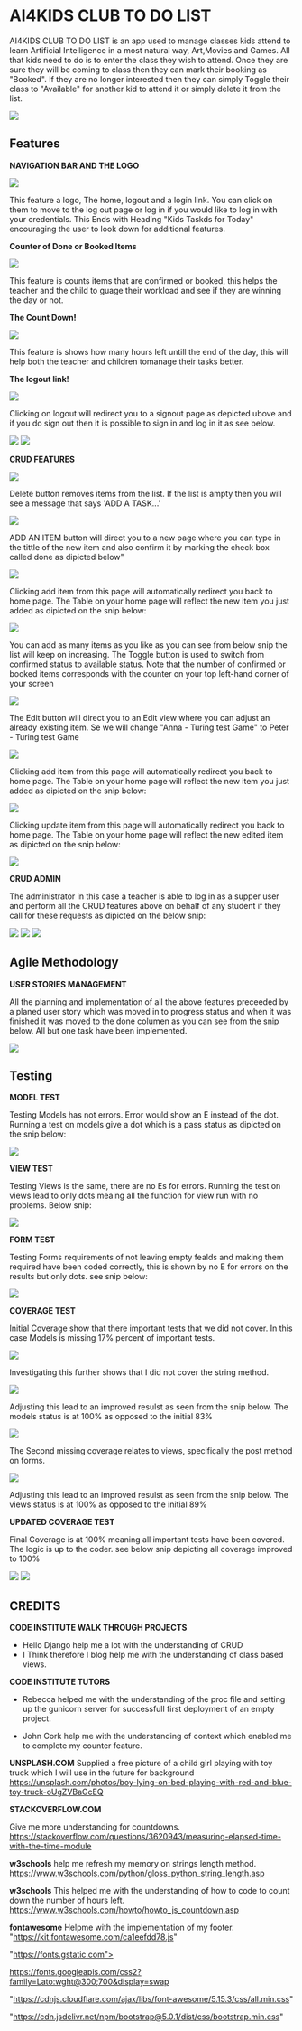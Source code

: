 <h1>AI4KIDS CLUB TO DO LIST</h1>

<p>AI4KIDS CLUB TO DO LIST is an app used to manage classes kids attend to learn Artificial Intelligence in a most natural way, Art,Movies and Games. All that kids need to do is to enter the class they wish to attend.  Once they are sure they will be coming to class then they can mark their booking as "Booked". If they are no longer interested then they can simply Toggle their class to "Available" for another kid to attend it or simply delete it from the list.</p>
<img src="media/aikidshomepage.JPG">

<h2>Features</h2>

**NAVIGATION BAR AND THE LOGO**

<img src="media/Navigationandlogo.JPG">

<p>This feature a logo, The home, logout and a login link.  You can click on them to move to the log out page or log in if you would like to log in with your credentials. This Ends with Heading "Kids Taskds for Today" encouraging the user to look down for additional features.</p>

**Counter of Done or Booked Items**

<img src="media/Bookeordoneitems.JPG">

<p>This feature is counts items that are confirmed or booked, this helps the teacher and the child to guage their workload and see if they are winning the day or not. </p>

**The Count Down!**

<img src="media/counter.JPG">

<p>This feature is shows how many hours left untill the end of the day, this will help both the teacher and children tomanage their tasks better. </p>

**The logout link!**

<img src="media/logoutsignout.JPG">

<p>Clicking on logout will redirect you to a signout page as depicted ubove and if you do sign out then it is possible to sign in and log in it as see below. </p>

<img src="media/loginposible.JPG">
<img src="media/signinginwithemail.JPG">

**CRUD FEATURES**

<img src="media/CRUD.JPG">

<p>Delete button removes items from the list. If the list is ampty then you will see a message that says 'ADD A TASK...'</p>
<img src="media/emptylist.JPG">

<p>ADD AN ITEM button will direct you to a new page where you can type in the tittle of the new item and also confirm it by marking the check box called done as dipicted below"</p>
<img src="media/additem.JPG">
<p>Clicking add item from this page will automatically redirect you back to home page. The Table on your home page will reflect the new item you just added as dipicted on the snip below:</p>
<img src="media/tableoneitem.JPG">
<p>You can add as many items as you like as you can see from below snip the list will keep on increasing.  The Toggle button is used to switch from confirmed status to available status. Note that the number of confirmed or booked items corresponds with the counter on your top left-hand corner of your screen</p>
<img src="media/moreitemsbooked.JPG">

<p>The Edit button will direct you to an Edit view where you can adjust an already existing item. Se we will change "Anna - Turing test Game" to Peter - Turing test Game</p>
<img src="media/editannatopeter.JPG">
<p>Clicking add item from this page will automatically redirect you back to home page. The Table on your home page will reflect the new item you just added as dipicted on the snip below:</p>
<img src="media/peter.JPG">
<p>Clicking update item from this page will automatically redirect you back to home page. The Table on your home page will reflect the new edited item as dipicted on the snip below:</p>
<img src="media/updatedwithpeter.JPG">

**CRUD ADMIN**
<p>The administrator in this case a teacher is able to log in as a supper user and perform all the CRUD features above on behalf of any student if they call for these requests as dipicted on the below snip:</p>
<img src="media/loginadmin.JPG">
<img src="media/adminedit.JPG">
<img src="media/CRUDforAdmin.JPG">

<h2>Agile Methodology</h2>

**USER STORIES MANAGEMENT**
<p>All the planning and implementation of all the above features preceeded by a planed user story which was moved in to progress status and when it was finished it was moved to the done columen as you can see from the snip below.  All but one task have been implemented.</p>
<img src="media/agile.JPG">

<h2>Testing</h2>

**MODEL TEST**

<p>Testing Models has not errors. Error would show an E instead of the dot. Running a test on models give a dot which is a pass status as dipicted on the snip below:</p>

<img src="media/modelstest.JPG">

**VIEW TEST**

<p>Testing Views is the same, there are no Es for errors. Running the test on views lead to only dots meaing all the function for view run with no problems. Below snip:</p>

<img src="media/viewstest.JPG">

**FORM TEST**

<p>Testing Forms requirements of not leaving empty fealds and making them required have been coded correctly, this is shown by no E for errors on the results but only dots. see snip below:</p>

<img src="media/testsforms.JPG">

**COVERAGE TEST**

<p>Initial Coverage show that there important tests that we did not cover. In this case Models is missing 17% percent of important tests.</p>

<img src="media/coverageinit.JPG">
<p>Investigating this further shows that I did not cover the string method.</p> 
<img src="media/initmissingcov.JPG">
<p>Adjusting this lead to an improved resulst as seen from the snip below. The models status is at 100% as opposed to the initial 83%</p>
<img src="media/initmissingcovcor.JPG">
<p>The Second missing coverage relates to views, specifically the post method on forms.</p>
<img src="media/secmissingcov.JPG">
<p>Adjusting this lead to an improved resulst as seen from the snip below. The views status is at 100% as opposed to the initial 89%</p>


**UPDATED COVERAGE TEST**

<p>Final Coverage is at 100% meaning all important tests have been covered. The logic is up to the coder. see below snip depicting all coverage improved to 100%</p>

<img src="media/updated test coverage.JPG">
<img src="media/completedcov.JPG">


<h2>CREDITS</h2>

**CODE INSTITUTE WALK THROUGH PROJECTS**

* Hello Django help me a lot with the understanding of CRUD
* I Think therefore I blog help me with the understanding of class based views.

**CODE INSTITUTE TUTORS**

* Rebecca helped me with the understanding of the proc file and setting up the gunicorn server for successfull first deployment of an empty project.

* John Cork help me with the understanding of context which enabled me to complete my counter feature.

**UNSPLASH.COM**
Supplied a free picture of a child girl playing with toy truck which I will use in the future for background
https://unsplash.com/photos/boy-lying-on-bed-playing-with-red-and-blue-toy-truck-oUgZVBaGcEQ

**STACKOVERFLOW.COM**

Give me more understanding for countdowns.
https://stackoverflow.com/questions/3620943/measuring-elapsed-time-with-the-time-module

**w3schools**
help me refresh my memory on strings length method.
https://www.w3schools.com/python/gloss_python_string_length.asp

**w3schools**
This helped me with the understanding of how to code to count down the number of hours left.
https://www.w3schools.com/howto/howto_js_countdown.asp

**fontawesome**
Helpme with the implementation of my footer.
"https://kit.fontawesome.com/ca1eefdd78.js"

"https://fonts.gstatic.com">

https://fonts.googleapis.com/css2?family=Lato:wght@300;700&display=swap

"https://cdnjs.cloudflare.com/ajax/libs/font-awesome/5.15.3/css/all.min.css"

"https://cdn.jsdelivr.net/npm/bootstrap@5.0.1/dist/css/bootstrap.min.css"